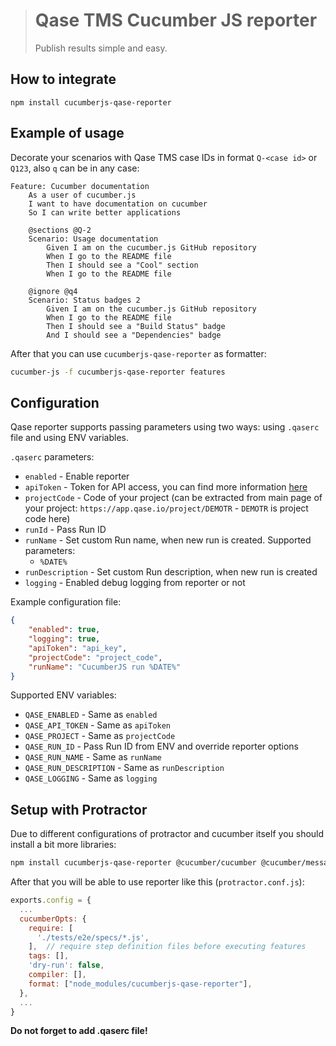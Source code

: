> # Qase TMS Cucumber JS reporter
>
> Publish results simple and easy.

## How to integrate

```
npm install cucumberjs-qase-reporter
```

## Example of usage

Decorate your scenarios with Qase TMS case IDs in format `Q-<case id>` or `Q123`, also `q` can be in any case:

```gherkin
Feature: Cucumber documentation
    As a user of cucumber.js
    I want to have documentation on cucumber
    So I can write better applications

    @sections @Q-2
    Scenario: Usage documentation
        Given I am on the cucumber.js GitHub repository
        When I go to the README file
        Then I should see a "Cool" section
        When I go to the README file

    @ignore @q4
    Scenario: Status badges 2
        Given I am on the cucumber.js GitHub repository
        When I go to the README file
        Then I should see a "Build Status" badge
        And I should see a "Dependencies" badge
```

After that you can use `cucumberjs-qase-reporter` as formatter:

```bash
cucumber-js -f cucumberjs-qase-reporter features
```

## Configuration

Qase reporter supports passing parameters using two ways:
using `.qaserc` file and using ENV variables.

`.qaserc` parameters:
- `enabled` - Enable reporter
- `apiToken` - Token for API access, you can find more information
  [here](https://developers.qase.io/#authentication)
- `projectCode` - Code of your project (can be extracted from main
  page of your project: `https://app.qase.io/project/DEMOTR` -
  `DEMOTR` is project code here)
- `runId` - Pass Run ID
- `runName` - Set custom Run name, when new run is created.
  Supported parameters:
    - `%DATE%`
- `runDescription` - Set custom Run description, when new run is created
- `logging` - Enabled debug logging from reporter or not

Example configuration file:
```json
{
    "enabled": true,
    "logging": true,
    "apiToken": "api_key",
    "projectCode": "project_code",
    "runName": "CucumberJS run %DATE%"
}
```

Supported ENV variables:

- `QASE_ENABLED` - Same as `enabled`
- `QASE_API_TOKEN` - Same as `apiToken`
- `QASE_PROJECT` - Same as `projectCode`
- `QASE_RUN_ID` - Pass Run ID from ENV and override reporter options
- `QASE_RUN_NAME` - Same as `runName`
- `QASE_RUN_DESCRIPTION` - Same as `runDescription`
- `QASE_LOGGING` - Same as `logging`

## Setup with Protractor

Due to different configurations of protractor and cucumber itself you should install a bit more libraries:
```bash
npm install cucumberjs-qase-reporter @cucumber/cucumber @cucumber/messages
```

After that you will be able to use reporter like this (`protractor.conf.js`):
```js
exports.config = {
  ...
  cucumberOpts: {
    require: [
      './tests/e2e/specs/*.js',
    ],  // require step definition files before executing features
    tags: [],
    'dry-run': false,
    compiler: [],  
    format: ["node_modules/cucumberjs-qase-reporter"],
  },
  ...
}
```

**Do not forget to add .qaserc file!**

<!-- references -->

[auth]: https://developers.qase.io/#authentication
